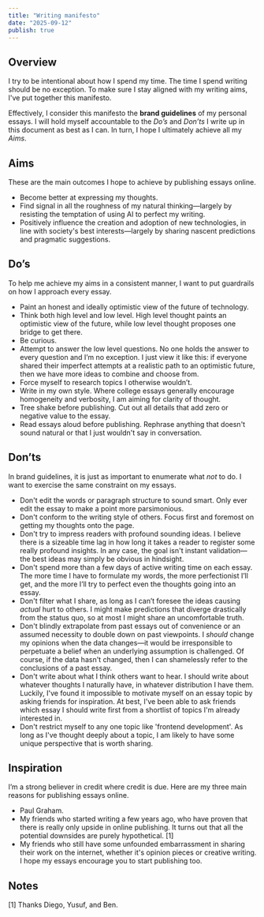 ```yaml
---
title: "Writing manifesto"
date: "2025-09-12"
publish: true
---
```


## Overview

I try to be intentional about how I spend my time. The time I spend writing should be no exception. To make sure I stay aligned with my writing aims, I've put together this manifesto.

Effectively, I consider this manifesto the **brand guidelines** of my personal essays. I will hold myself accountable to the _Do’s_ and _Don’ts_ I write up in this document as best as I can. In turn, I hope I ultimately achieve all my _Aims_.

## Aims

These are the main outcomes I hope to achieve by publishing essays online.

- Become better at expressing my thoughts.
- Find signal in all the roughness of my natural thinking—largely by resisting the temptation of using AI to perfect my writing.
- Positively influence the creation and adoption of new technologies, in line with society's best interests—largely by sharing nascent predictions and pragmatic suggestions.

## Do’s

To help me achieve my aims in a consistent manner, I want to put guardrails on how I approach every essay.

- Paint an honest and ideally optimistic view of the future of technology.
- Think both high level and low level. High level thought paints an optimistic view of the future, while low level thought proposes one bridge to get there.
- Be curious.
- Attempt to answer the low level questions. No one holds the answer to every question and I’m no exception. I just view it like this: if everyone shared their imperfect attempts at a realistic path to an optimistic future, then we have more ideas to combine and choose from.
- Force myself to research topics I otherwise wouldn’t.
- Write in my own style. Where college essays generally encourage homogeneity and verbosity, I am aiming for clarity of thought.
- Tree shake before publishing. Cut out all details that add zero or negative value to the essay.
- Read essays aloud before publishing. Rephrase anything that doesn't sound natural or that I just wouldn't say in conversation.

## Don’ts

In brand guidelines, it is just as important to enumerate what _not_ to do. I want to exercise the same constraint on my essays.

- Don't edit the words or paragraph structure to sound smart. Only ever edit the essay to make a point more parsimonious.
- Don't conform to the writing style of others. Focus first and foremost on getting my thoughts onto the page.
- Don't try to impress readers with profound sounding ideas. I believe there is a sizeable time lag in how long it takes a reader to register some really profound insights. In any case, the goal isn't instant validation—the best ideas may simply be obvious in hindsight.
- Don't spend more than a few days of active writing time on each essay. The more time I have to formulate my words, the more perfectionist I’ll get, and the more I’ll try to perfect even the thoughts going into an essay.
- Don't filter what I share, as long as I can’t foresee the ideas causing _actual_ hurt to others. I might make predictions that diverge drastically from the status quo, so at most I might share an uncomfortable truth.
- Don't blindly extrapolate from past essays out of convenience or an assumed necessity to double down on past viewpoints. I _should_ change my opinions when the data changes—it would be irresponsible to perpetuate a belief when an underlying assumption is challenged. Of course, if the data hasn't changed, then I can shamelessly refer to the conclusions of a past essay.
- Don't write about what I think others want to hear. I should write about whatever thoughts I naturally have, in whatever distribution I have them. Luckily, I've found it impossible to motivate myself on an essay topic by asking friends for inspiration. At best, I've been able to ask friends which essay I should write first from a shortlist of topics I'm already interested in.
- Don't restrict myself to any one topic like 'frontend development'. As long as I've thought deeply about a topic, I am likely to have some unique perspective that is worth sharing.

## Inspiration

I’m a strong believer in credit where credit is due. Here are my three main reasons for publishing essays online.

- Paul Graham.
- My friends who started writing a few years ago, who have proven that there is really only upside in online publishing. It turns out that all the potential downsides are purely hypothetical. [1]
- My friends who still have some unfounded embarrassment in sharing their work on the internet, whether it's opinion pieces or creative writing. I hope my essays encourage you to start publishing too.

## Notes

[1] Thanks Diego, Yusuf, and Ben.
